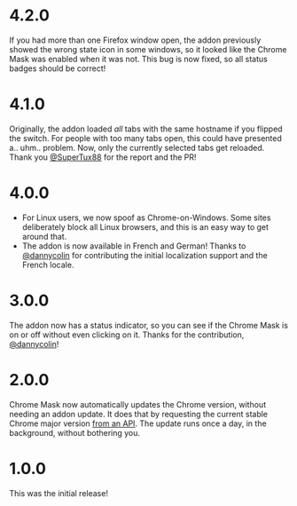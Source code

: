 # 4.2.0

If you had more than one Firefox window open, the addon previously showed the wrong state icon in some windows, so it looked like the Chrome Mask was enabled when it was not. This bug is now fixed, so all status badges should be correct!

# 4.1.0

Originally, the addon loaded _all_ tabs with the same hostname if you flipped the switch. For people with too many tabs open, this could have presented a.. uhm.. problem. Now, only the currently selected tabs get reloaded. Thank you [@SuperTux88](https://github.com/SuperTux88) for the report and the PR!

# 4.0.0

- For Linux users, we now spoof as Chrome-on-Windows. Some sites deliberately block all Linux browsers, and this is an easy way to get around that.
- The addon is now available in French and German! Thanks to [@dannycolin](https://github.com/dannycolin) for contributing the initial localization support and the French locale.

# 3.0.0

The addon now has a status indicator, so you can see if the Chrome Mask is on or off without even clicking on it. Thanks for the contribution, [@dannycolin](https://github.com/dannycolin)!

# 2.0.0

Chrome Mask now automatically updates the Chrome version, without needing an addon update. It does that by requesting the current stable Chrome major version [from an API](https://chrome-mask-remote-storage.0b101010.services/current-chrome-major-version.txt). The update runs once a day, in the background, without bothering you.

# 1.0.0

This was the initial release!
